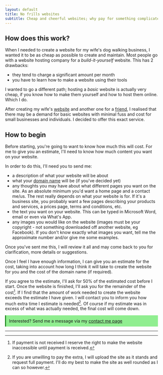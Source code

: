 ```yaml
---
layout: default
title: No frills websites
subtitle: Cheap and cheerful websites; why pay for something complicated if you don't need it.
---
```

## How does this work?

When I needed to create a website for my wife's dog walking business, I wanted it to be as cheap as possible to create and maintain. Most people go with a website hosting company for a *build-it-yourself* website. This has 2 drawbacks:

+ they tend to charge a significant amount per month
+ you have to learn how to make a website using their tools

I wanted to go a different path; hosting a _basic_ website is actually very cheap, if you know how to make them yourself and how to host them online. Which I do.

After creating my wife's [website](https://www.laneastdogwalkingservices.co.uk) and another one for a [friend](https://www.romacoon.com), I realised that there may be a demand for basic websites with minimal fuss and cost for small businesses and individuals. I decided to offer this exact service.

## How to begin

Before starting, you're going to want to know how much this will cost. For me to give you an estimate, I'll need to know how much content you want on your website.


In order to do this, I'll need you to send me:

+ a description of what your website will be about
+ what your [domain name](/domainname) will be (if you've decided yet)
+ any thoughts you may have about what different pages you want on the site. As an absolute minimum you'd want a home page and a contact me/us. The rest really depends on what your website is for. If it's a business site, you probably want a few pages describing your products and services, a prices page, terms and conditions, etc.
+ the text you want on your website. This can be typed in Microsoft Word, email or even via What's App.
+ any images you would like on the website (images must be your copyright - not something downloaded off another website, eg Facebook). If you don't know exactly what images you want, tell me the approximate number and/or give me some examples.

Once you've sent me this, I will review it all and may come back to you for clarification, more details or suggestions.

Once I feel I have enough information, I can give you an estimate for the cost, taking into account how long I think it will take to create the website for you and the cost of the domain name (if required).

If you agree to the estimate, I'll ask for 50% of the estimated cost before I start. Once the website is finished, I'll ask you for the remainder of the cost[^2]. If I find that the amount of work needed to create the website exceeds the estimate I have given. I will contact you to inform you how much extra time I estimate is needed[^3]. Of course if my estimate was in excess of what was actually needed, the final cost will come down.

<div style="clear:both; border-left: 3px solid green; background-color: lightgreen; padding:10px">
    Interested?
    Send me a message via my <a href="/contactme/">contact me page</a>
</div>

---

[^2]: If payment is not received I reserve the right to make the website inaccessible until payment is received.

[^3]: If you are unwilling to pay the extra, I will upload the site as it stands and request full payment. I'll do my best to make the site as well rounded as I can so  however.
